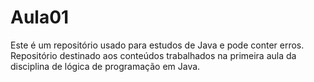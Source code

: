 # Aula01

Este é um repositório usado para estudos de Java e pode conter erros. 
Repositório destinado aos conteúdos trabalhados na primeira aula da disciplina de lógica de programação em Java. 

